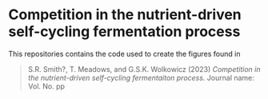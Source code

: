 # Competition in the nutrient-driven self-cycling fermentation process
This repositories contains the code used to create the figures found in 
> S.R. Smith?, T. Meadows, and G.S.K. Wolkowicz (2023)  <i>Competition in the nutrient-driven self-cycling fermentaiton process.</i>  Journal name: Vol. No. pp

